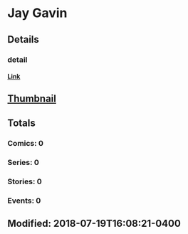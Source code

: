 # Jay  Gavin 
## Details
### detail
#### [Link](http://marvel.com/comics/creators/7901/jay_gavin?utm_campaign=apiRef&utm_source=225578a89fc76f3d20fbffda5d17a88d)
## [Thumbnail](http://i.annihil.us/u/prod/marvel/i/mg/b/40/image_not_available.jpg)
## Totals
### Comics: 0
### Series: 0
### Stories: 0
### Events: 0
## Modified: 2018-07-19T16:08:21-0400